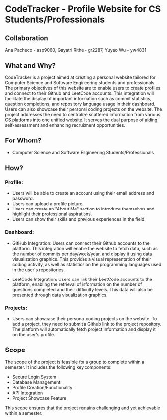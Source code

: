 # CodeTracker - Profile Website for CS Students/Professionals

## Collaboration
Ana Pacheco - asp9060, Gayatri Rithe - gr2287, Yuyao Wu - yw4831

## What and Why?

CodeTracker is a project aimed at creating a personal website tailored for Computer Science and Software Engineering students and professionals. The primary objectives of this website are to enable users to create profiles and connect to their Github and LeetCode accounts. This integration will facilitate the display of important information such as commit statistics, question completions, and repository language usage in their dashboard. Users can also showcase their personal coding projects on the website. The project addresses the need to centralize scattered information from various CS platforms into one unified website. It serves the dual purpose of aiding self-assessment and enhancing recruitment opportunities.

## For Whom?

- Computer Science and Software Engineering Students/Professionals

## How?

### Profile:

- Users will be able to create an account using their email address and password. 
- Users can upload a profile picture.
- Users can create an "About Me" section to introduce themselves and highlight their professional aspirations.
- Users can show their skills and previous experiences in the field.

### Dashboard:

- GitHub Integration: Users can connect their Github accounts to the platform. This integration will enable the website to fetch data, such as the number of commits per day/week/year, and display it using data visualization graphics. This provides a visual representation of their coding activity, as well as statistics on the programming languages used in the user's repositories.

- LeetCode Integration: Users can link their LeetCode accounts to the platform, enabling the retrieval of information on the number of questions completed and their difficulty levels. This data will also be presented through data visualization graphics.

### Projects:

- Users can showcase their personal coding projects on the website. To add a project, they need to submit a Github link to the project repository. The platform will automatically fetch project information and display it on the user's profile.

## Scope

The scope of the project is feasible for a group to complete within a semester. It includes the following key components:

- Secure Login System
- Database Management
- Profile Creation/Functionality 
- API Integration
- Project Showcase Feature

This scope ensures that the project remains challenging and yet achievable within a semester. 

